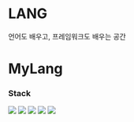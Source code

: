 # LANG
언어도 배우고, 프레임워크도 배우는 공간 

# MyLang

### Stack 
<img src="https://img.shields.io/badge/C++-00599C?style=for-the-badge&logo=C++&logoColor=white"/> <img src="https://img.shields.io/badge/.NET-512BD4?style=for-the-badge&logo=.NET&logoColor=white"/> <img src="https://img.shields.io/badge/Rust-000000?style=for-the-badge&logo=Rust&logoColor=white"/> <img src="https://img.shields.io/badge/Go-00ADD8?style=for-the-badge&logo=Go&logoColor=white"/> <img src="https://img.shields.io/badge/Docker-2496ED?style=for-the-badge&logo=Docker&logoColor=white"/>